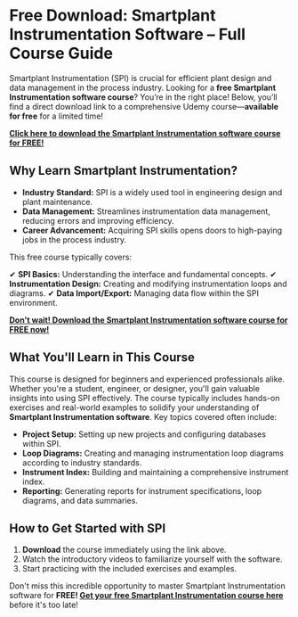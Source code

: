 # Free Download: Smartplant Instrumentation Software – Full Course Guide

Smartplant Instrumentation (SPI) is crucial for efficient plant design and data management in the process industry. Looking for a **free Smartplant Instrumentation software course**? You’re in the right place! Below, you’ll find a direct download link to a comprehensive Udemy course—**available for free** for a limited time!

[**Click here to download the Smartplant Instrumentation software course for FREE!**](https://udemywork.com/smartplant-instrumentation-software)

## Why Learn Smartplant Instrumentation?

*   **Industry Standard:** SPI is a widely used tool in engineering design and plant maintenance.
*   **Data Management:** Streamlines instrumentation data management, reducing errors and improving efficiency.
*   **Career Advancement:** Acquiring SPI skills opens doors to high-paying jobs in the process industry.

This free course typically covers:

✔ **SPI Basics:** Understanding the interface and fundamental concepts.
✔ **Instrumentation Design:** Creating and modifying instrumentation loops and diagrams.
✔ **Data Import/Export:** Managing data flow within the SPI environment.

[**Don't wait! Download the Smartplant Instrumentation software course for FREE now!**](https://udemywork.com/smartplant-instrumentation-software)

## What You'll Learn in This Course

This course is designed for beginners and experienced professionals alike. Whether you're a student, engineer, or designer, you'll gain valuable insights into using SPI effectively. The course typically includes hands-on exercises and real-world examples to solidify your understanding of **Smartplant Instrumentation software**. Key topics covered often include:

*   **Project Setup:** Setting up new projects and configuring databases within SPI.
*   **Loop Diagrams:** Creating and managing instrumentation loop diagrams according to industry standards.
*   **Instrument Index:** Building and maintaining a comprehensive instrument index.
*   **Reporting:** Generating reports for instrument specifications, loop diagrams, and data summaries.

## How to Get Started with SPI

1.  **Download** the course immediately using the link above.
2.  Watch the introductory videos to familiarize yourself with the software.
3.  Start practicing with the included exercises and examples.

Don't miss this incredible opportunity to master Smartplant Instrumentation software for **FREE! [Get your free Smartplant Instrumentation course here](https://udemywork.com/smartplant-instrumentation-software)** before it's too late!
